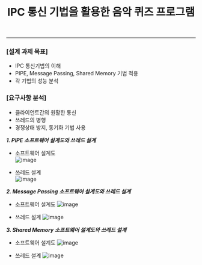 
<br>
<h1 align="center"> IPC 통신 기법을 활용한 음악 퀴즈 프로그램 </h1>
<br>

---
### [설계 과제 목표]
* IPC 통신기법의 이해
* PIPE, Message Passing, Shared Memory 기법 적용
* 각 기법의 성능 분석
 
### [요구사항 분석]
* 클라이언트간의 원활한 통신
* 쓰레드의 병행
* 경쟁상태 방지, 동기화 기법 사용





***1. PIPE 소프트웨어 설계도와 쓰레드 설계***  

- 소프트웨어 설계도  
![image](https://github.com/Jiwoon22/Advanced-IPC-Network-Project/assets/51106092/f060416c-d1b4-44de-ba8a-2996a8c8a1c3)    

- 쓰레드 설계  
![image](https://github.com/Jiwoon22/Advanced-IPC-Network-Project/assets/51106092/b8ec9951-974a-4ebe-aea5-dd4bd544ba9b)    






***2. Message Passing 소프트웨어 설계도와 쓰레드 설계***  

- 소프트웨어 설계도
![image](https://github.com/Jiwoon22/Advanced-IPC-Network-Project/assets/51106092/e85a751c-b657-4da6-9184-ad8aa304bc80)

- 쓰레드 설계
![image](https://github.com/Jiwoon22/Advanced-IPC-Network-Project/assets/51106092/26dd9d18-cdcc-4b9e-9777-09dd993df3cd)






***3. Shared Memory 소프트웨어 설계도와 쓰레드 설계*** 

- 소프트웨어 설계도
![image](https://github.com/Jiwoon22/Advanced-IPC-Network-Project/assets/51106092/d4036171-ea9b-4de4-a79d-1d9a02842ebd)


- 쓰레드 설계
![image](https://github.com/Jiwoon22/Advanced-IPC-Network-Project/assets/51106092/4a49341e-a7d4-42dd-9124-e3f94ba6b5b3)



